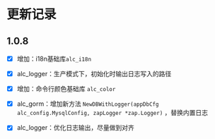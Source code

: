 # 更新记录

## 1.0.8

- [x] 增加：i18n基础库`alc_i18n`
- [x] alc_logger：生产模式下，初始化时输出日志写入的路径
- [x] 增加：命令行颜色基础库 `alc_color`
- [x] alc_gorm：增加新方法 `NewDBWithLogger(appDbCfg alc_config.MysqlConfig, zapLogger *zap.Logger)` ，替换内置日志
- [x] alc_logger：优化日志输出，尽量做到对齐

